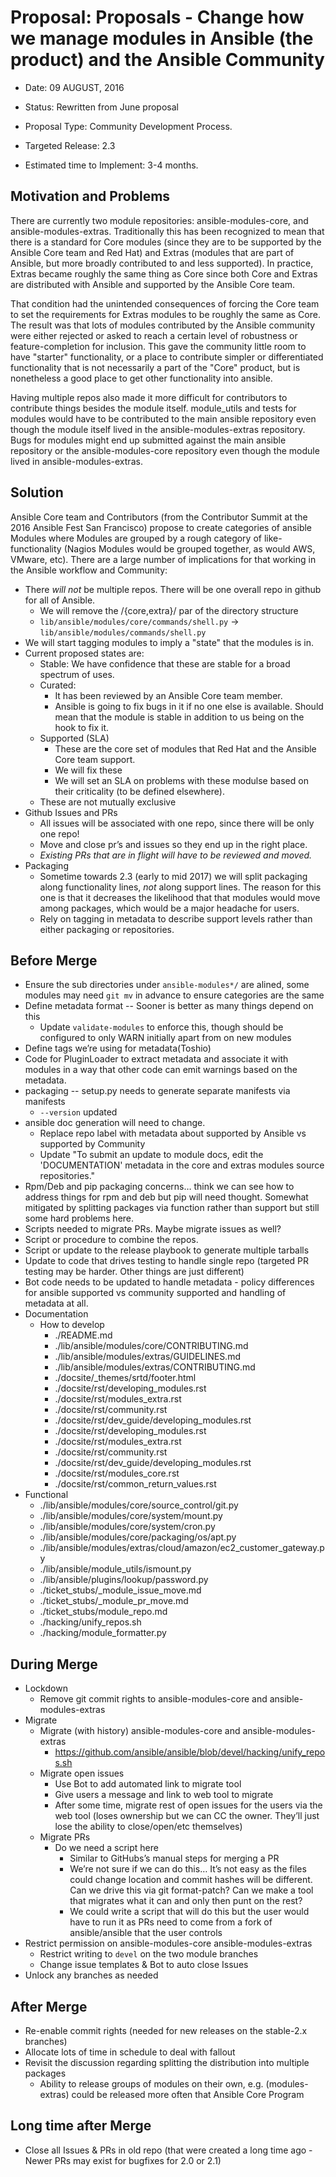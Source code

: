 # Proposal: Proposals - Change how we manage modules in Ansible (the product) and the Ansible Community

 - Date: 09 AUGUST, 2016

 - Status: Rewritten from June proposal

 - Proposal Type: Community Development Process.

 - Targeted Release: 2.3

 - Estimated time to Implement: 3-4 months.

## Motivation and Problems
There are currently two module repositories: ansible-modules-core, and ansible-modules-extras.  Traditionally this has been recognized to mean that there is a standard for Core modules (since they are to be supported by the Ansible Core team and Red Hat) and Extras (modules that are part of Ansible, but more broadly contributed to and less supported).  In practice, Extras became roughly the same thing as Core since both Core and Extras are distributed with Ansible and supported by the Ansible Core team.  

That condition had the unintended consequences of forcing the Core team to set the requirements for Extras modules to be roughly the same as Core.  The result was that lots of modules contributed by the Ansible community were either rejected or asked to reach a certain level of robustness or feature-completion for inclusion.  This gave the community little room to have "starter" functionality, or a place to contribute simpler or differentiated functionality that is not necessarily a part of the "Core" product, but is nonetheless a good place to get other functionality into ansible.

Having multiple repos also made it more difficult for contributors to contribute things besides the module itself.  module_utils and tests for modules would have to be contributed to the main ansible repository even though the module itself lived in the ansible-modules-extras repository.  Bugs for modules might end up submitted against the main ansible repository or the ansible-modules-core repository even though the module lived in ansible-modules-extras.

## Solution
Ansible Core team and Contributors (from the Contributor Summit at the 2016 Ansible Fest San Francisco) propose to create categories of ansible Modules where Modules are grouped by a rough category of like-functionality (Nagios Modules would be grouped together, as would AWS, VMware, etc).  There are a large number of implications for that working in the Ansible workflow and Community:
  - There *will not* be multiple repos.  There will be one overall repo in github for all of Ansible.
    - We will remove the /{core,extra}/ par of the directory structure
    - `lib/ansible/modules/core/commands/shell.py` -> `lib/ansible/modules/commands/shell.py`
  - We will start tagging modules to imply a "state" that the modules is in.
  - Current proposed states are:
    - Stable: We have confidence that these are stable for a broad spectrum of uses.
    - Curated: 
      - It has been reviewed by an Ansible Core team member.
      - Ansible is going to fix bugs in it if no one else is available.  Should mean that the module is stable in addition to us being on the hook to fix it.
    - Supported (SLA)
      - These are the core set of modules that Red Hat and the Ansible Core team support. 
      - We will fix these
      - We will set an SLA on problems with these modulse based on their criticality (to be defined elsewhere).
     - These are not mutually exclusive
  - Github Issues and PRs
    - All issues will be associated with one repo, since there will be only one repo!
    - Move and close pr’s and issues so they end up in the right place. 
    - *Existing PRs that are in flight will have to be reviewed and moved.*  
  - Packaging
    - Sometime towards 2.3 (early to mid 2017) we will split packaging along functionality lines, *not* along support lines.  The reason for this one is that it decreases the likelihood that that modules would move among packages, which would be a major headache for users.
     - Rely on tagging in metadata to describe support levels rather than either packaging or repositories.
     
## Before Merge
  - Ensure the sub directories under `ansible-modules*/` are alined, some modules may need `git mv` in advance to ensure categories are the same
  - Define metadata format -- Sooner is better as many things depend on this
     - Update `validate-modules` to enforce this, though should be configured to only WARN initially apart from on new modules
  - Define tags we’re using for metadata(Toshio)
  - Code for PluginLoader to extract metadata and associate it with modules in a way that other code can emit warnings based on the metadata.
  - packaging -- setup.py needs to generate separate manifests via manifests
    - `--version` updated
  - ansible doc generation will need to change.
    - Replace repo label with metadata about supported by Ansible vs supported by Community
    - Update "To submit an update to module docs, edit the 'DOCUMENTATION' metadata in the core and extras modules source repositories."
  - Rpm/Deb and pip packaging concerns… think we can see how to address things for rpm and deb but pip will need thought.  Somewhat mitigated by splitting packages via function rather than support but still some hard problems here.
  - Scripts needed to migrate PRs.  Maybe migrate issues as well?
  - Script or procedure to combine the repos.
  - Script or update to the release playbook to generate multiple tarballs
  - Update to code that drives testing to handle single repo (targeted PR testing may be harder.  Other things are just different)
  - Bot code needs to be updated to handle metadata - policy differences for ansible supported vs community supported and handling of metadata at all.
  - Documentation
    - How to develop
      - ./README.md
      - ./lib/ansible/modules/core/CONTRIBUTING.md
      - ./lib/ansible/modules/extras/GUIDELINES.md
      - ./lib/ansible/modules/extras/CONTRIBUTING.md
      - ./docsite/_themes/srtd/footer.html
      - ./docsite/rst/developing_modules.rst
      - ./docsite/rst/modules_extra.rst
      - ./docsite/rst/community.rst
      - ./docsite/rst/dev_guide/developing_modules.rst
      - ./docsite/rst/developing_modules.rst
      - ./docsite/rst/modules_extra.rst
      - ./docsite/rst/community.rst
      - ./docsite/rst/dev_guide/developing_modules.rst
      - ./docsite/rst/modules_core.rst
      - ./docsite/rst/common_return_values.rst
  - Functional
    - ./lib/ansible/modules/core/source_control/git.py
    - ./lib/ansible/modules/core/system/mount.py
    - ./lib/ansible/modules/core/system/cron.py
    - ./lib/ansible/modules/core/packaging/os/apt.py
    - ./lib/ansible/modules/extras/cloud/amazon/ec2_customer_gateway.py
    - ./lib/ansible/module_utils/ismount.py
    - ./lib/ansible/plugins/lookup/password.py
    - ./ticket_stubs/_module_issue_move.md
    - ./ticket_stubs/_module_pr_move.md
    - ./ticket_stubs/module_repo.md
    - ./hacking/unify_repos.sh
    - ./hacking/module_formatter.py

## During Merge

  - Lockdown
    - Remove git commit rights to ansible-modules-core and ansible-modules-extras
  - Migrate
      - Migrate (with history) ansible-modules-core and ansible-modules-extras
        - https://github.com/ansible/ansible/blob/devel/hacking/unify_repos.sh 
      - Migrate open issues
        - Use Bot to add automated link to migrate tool
        - Give users a message and link to web tool to migrate
        - After some time, migrate rest of open issues for the users via the web tool (loses ownership but we can CC the owner.  They’ll just lose the ability to close/open/etc themselves)
      - Migrate PRs
        - Do we need a script here
          - Similar to GitHubs’s manual steps for merging a PR
          - We’re not sure if we can do this… It’s not easy as the files could change location and commit hashes will be different.  Can we drive this via git format-patch?  Can we make a tool that migrates what it can and only then punt on the rest?
          - We could write a script that will do this but the user would have to run it as PRs need to come from a fork of ansible/ansible that the user controls
  - Restrict permission on ansible-modules-core ansible-modules-extras
    - Restrict writing to `devel` on the two module branches
    - Change issue templates & Bot to auto close Issues
  - Unlock any branches as needed

## After Merge

  - Re-enable commit rights (needed for new releases on the stable-2.x branches)
  - Allocate lots of time in schedule to deal with fallout
  - Revisit the discussion regarding splitting the distribution into multiple packages
    - Ability to release groups of modules on their own, e.g. (modules-extras) could be released more often that Ansible Core Program

## Long time after Merge

  - Close all Issues & PRs in old repo (that were created a long time ago - Newer PRs may exist for bugfixes for 2.0 or 2.1) 
